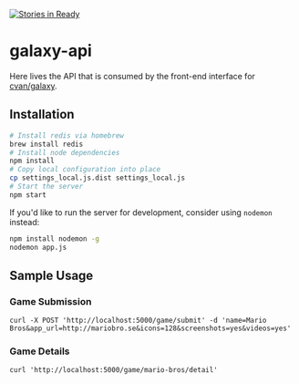 [![Stories in Ready](https://badge.waffle.io/cvan/galaxy-api.png?label=ready&title=Ready)](https://waffle.io/cvan/galaxy-api)
# galaxy-api

Here lives the API that is consumed by the front-end interface for
[cvan/galaxy](cvan/galaxy).


## Installation

```bash
# Install redis via homebrew
brew install redis
# Install node dependencies
npm install
# Copy local configuration into place
cp settings_local.js.dist settings_local.js
# Start the server
npm start
```

If you'd like to run the server for development, consider using `nodemon` instead:

```bash
npm install nodemon -g
nodemon app.js
```


## Sample Usage

### Game Submission

    curl -X POST 'http://localhost:5000/game/submit' -d 'name=Mario Bros&app_url=http://mariobro.se&icons=128&screenshots=yes&videos=yes'

### Game Details

    curl 'http://localhost:5000/game/mario-bros/detail'
